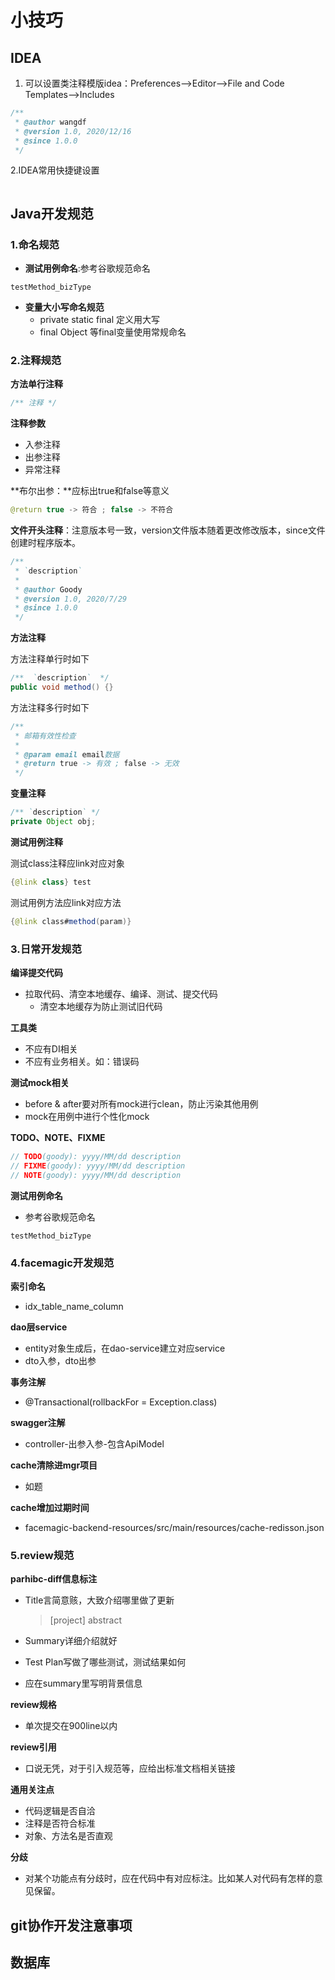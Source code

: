 # 小技巧

## IDEA

1. 可以设置类注释模版idea：Preferences–>Editor–>File and Code Templates–>Includes

```java
/**
 * @author wangdf
 * @version 1.0, 2020/12/16
 * @since 1.0.0
 */
```

2.IDEA常用快捷键设置

```java

```

## Java开发规范

### 1.命名规范

* **测试用例命名**:参考谷歌规范命名

```apl
testMethod_bizType
```

* **变量大小写命名规范**
  * private static final 定义用大写
  * final Object 等final变量使用常规命名

### 2.注释规范

**方法单行注释**

```java
/** 注释 */
```

**注释参数**

* 入参注释
* 出参注释
* 异常注释

**布尔出参：**应标出true和false等意义

```java
@return true -> 符合 ; false -> 不符合
```

**文件开头注释**：注意版本号一致，version文件版本随着更改修改版本，since文件创建时程序版本。

```java
/**
 * `description`
 *
 * @author Goody
 * @version 1.0, 2020/7/29
 * @since 1.0.0
 */
```

**方法注释**

方法注释单行时如下

```java
/**  `description`  */
public void method() {}
```

方法注释多行时如下

```java
/**
 * 邮箱有效性检查
 *
 * @param email email数据
 * @return true -> 有效 ; false -> 无效
 */
```

**变量注释**

```java
/** `description` */
private Object obj;
```

**测试用例注释**

测试class注释应link对应对象

```java
{@link class} test
```

测试用例方法应link对应方法

```java
{@link class#method(param)}
```

### 3.日常开发规范

**编译提交代码**

- 拉取代码、清空本地缓存、编译、测试、提交代码
  - 清空本地缓存为防止测试旧代码

**工具类**

- 不应有DI相关
- 不应有业务相关。如：错误码

**测试mock相关**

- before & after要对所有mock进行clean，防止污染其他用例
- mock在用例中进行个性化mock


**TODO、NOTE、FIXME**

```java
// TODO(goody): yyyy/MM/dd description 
// FIXME(goody): yyyy/MM/dd description 
// NOTE(goody): yyyy/MM/dd description 
```

**测试用例命名**

- 参考谷歌规范命名

```apl
testMethod_bizType
```

### 4.facemagic开发规范

**索引命名**

- idx_table_name_column

**dao层service**

- entity对象生成后，在dao-service建立对应service
- dto入参，dto出参

**事务注解** 

- @Transactional(rollbackFor = Exception.class)

**swagger注解**

- controller-出参入参-包含ApiModel

**cache清除进mgr项目**

- 如题

**cache增加过期时间**

- facemagic-backend-resources/src/main/resources/cache-redisson.json

### 5.review规范

**parhibc-diff信息标注**

- Title言简意赅，大致介绍哪里做了更新

  > [project] abstract

- Summary详细介绍就好

- Test Plan写做了哪些测试，测试结果如何

- 应在summary里写明背景信息

**review规格**

- 单次提交在900line以内

**review引用**

- 口说无凭，对于引入规范等，应给出标准文档相关链接

**通用关注点**

- 代码逻辑是否自洽
- 注释是否符合标准
- 对象、方法名是否直观

**分歧**

- 对某个功能点有分歧时，应在代码中有对应标注。比如某人对代码有怎样的意见保留。















## git协作开发注意事项









## 数据库
